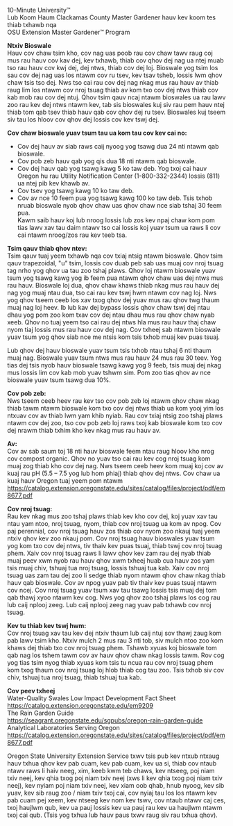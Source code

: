 10-Minute University™  
Lub Koom Haum Clackamas County Master Gardener hauv kev koom tes thiab txhawb nqa  
OSU Extension Master Gardener™ Program  

**Ntxiv Bioswale**  
Hauv cov chaw tsim kho, cov nag uas poob rau cov chaw tawv raug coj mus rau hauv cov kav dej, kev txhawb, thiab cov qhov dej nag ua ntej muab tso rau hauv cov kwj dej, dej ntws, thiab cov dej loj. Bioswale yog tsim los sau cov dej nag uas los ntawm cov ru tsev, kev tsav tsheb, lossis lwm qhov chaw tsis tso dej. Nws tso cai rau cov dej nag nkag mus rau hauv av thiab raug lim los ntawm cov nroj tsuag thiab av kom txo cov dej ntws thiab cov kab mob rau cov dej ntuj. Qhov tsim qauv ncaj ntawm bioswales ua rau lawv zoo rau kev dej ntws ntawm kev, tab sis bioswales kuj siv rau pem hauv ntej thiab tom qab tsev thiab hauv qab cov qhov dej ru tsev. Bioswales kuj tseem siv tau los hloov cov qhov dej lossis cov kev tswj dej.  

**Cov chaw bioswale yuav tsum tau ua kom tau cov kev cai no:**  
- Cov dej hauv av siab raws caij nyoog yog tsawg dua 24 nti ntawm qab bioswale.  
- Cov pob zeb hauv qab yog qis dua 18 nti ntawm qab bioswale.  
- Cov dej hauv qab yog tsawg kawg 5 ko taw deb. Yog txoj cai hauv Oregon hu rau Utility Notification Center (1-800-332-2344) lossis (811) ua ntej pib kev khawb av.  
- Cov tsev yog tsawg kawg 10 ko taw deb.  
- Cov av nce 10 feem pua yog tsawg kawg 100 ko taw deb. Tsis txhob nruab bioswale nyob qhov chaw uas qhov chaw nce siab tshaj 30 feem pua.  
Kawm saib hauv koj lub nroog lossis lub zos kev npaj chaw kom pom tias lawv xav tau daim ntawv tso cai lossis koj yuav tsum ua raws li cov cai ntawm nroog/zos rau kev teeb tsa.  

**Tsim qauv thiab qhov ntev:**  
Tsim qauv tuaj yeem txhawb nqa cov txiaj ntsig ntawm bioswale. Qhov tsim qauv trapezoidal, "u" tsim, lossis cov duab peb sab uas muaj cov nroj tsuag tag nrho yog qhov ua tau zoo tshaj plaws. Qhov loj ntawm bioswale yuav tsum yog tsawg kawg yog ib feem pua ntawm qhov chaw uas dej ntws mus rau hauv. Bioswale loj dua, qhov chaw khaws thiab nkag mus rau hauv dej nag yog muaj ntau dua, tso cai rau kev tswj hwm ntawm cov nag loj. Nws yog qhov tseem ceeb los xav txog qhov dej yuav mus rau qhov twg thaum muaj nag loj heev. Ib lub kav dej bypass lossis qhov chaw tswj dej ntau dhau yog pom zoo kom txav cov dej ntau dhau mus rau qhov chaw nyab xeeb. Qhov no tuaj yeem tso cai rau dej ntws hla mus rau hauv thaj chaw nyom tiaj lossis mus rau hauv cov dej nag. Cov txheej sab ntawm bioswale yuav tsum yog qhov siab nce me ntsis kom tsis txhob muaj kev puas tsuaj.  

Lub qhov dej hauv bioswale yuav tsum tsis txhob ntau tshaj 6 nti thaum muaj nag. Bioswale yuav tsum ntws mus rau hauv 24 mus rau 30 teev. Yog tias dej tsis nyob hauv bioswale tsawg kawg yog 9 feeb, tsis muaj dej nkag mus lossis lim cov kab mob yuav tshwm sim. Pom zoo tias qhov av nce bioswale yuav tsum tsawg dua 10%.  

**Cov pob zeb:**  
Nws tseem ceeb heev rau kev tso cov pob zeb loj ntawm qhov chaw nkag thiab tawm ntawm bioswale kom txo cov dej ntws thiab ua kom yooj yim los ntxuav cov av thiab lwm yam khib nyiab. Rau cov txiaj ntsig zoo tshaj plaws ntawm cov dej zoo, tso cov pob zeb loj raws txoj kab bioswale kom txo cov dej nrawm thiab txhim kho kev nkag mus rau hauv av.  

**Av:**  
Cov av sab saum toj 18 nti hauv bioswale feem ntau raug hloov kho nrog cov compost organic. Qhov no yuav tso cai rau kev cog nroj tsuag kom muaj zog thiab kho cov dej nag. Nws tseem ceeb heev kom muaj koj cov av kuaj rau pH (5.5 – 7.5 yog lub hom phiaj) thiab qhov dej ntws. Cov chaw ua kuaj hauv Oregon tuaj yeem pom ntawm https://catalog.extension.oregonstate.edu/sites/catalog/files/project/pdf/em8677.pdf  

**Cov nroj tsuag:**  
Rau kev nkag mus zoo tshaj plaws thiab kev kho cov dej, koj yuav xav tau ntau yam ntoo, nroj tsuag, nyom, thiab cov nroj tsuag ua kom av npog. Cov paj perennial, cov nroj tsuag hauv zos thiab cov nyom zoo nkauj tuaj yeem ntxiv qhov kev zoo nkauj pom. Cov nroj tsuag hauv bioswales yuav tsum yog kom txo cov dej ntws, tiv thaiv kev puas tsuaj, thiab tswj cov nroj tsuag phem. Xaiv cov nroj tsuag raws li lawv qhov kev zam rau dej nyab thiab muaj peev xwm nyob rau hauv qhov xwm txheej huab cua hauv zos yam tsis muaj chiv, tshuaj tua nroj tsuag, lossis tshuaj tua kab. Xaiv cov nroj tsuag uas zam tau dej zoo li sedge thiab nyom ntawm qhov chaw nkag thiab hauv qab bioswale. Cov av npog yuav pab tiv thaiv kev puas tsuaj ntawm cov ncej. Cov nroj tsuag yuav tsum xav tau tsawg lossis tsis muaj dej tom qab thawj xyoo ntawm kev cog. Nws yog qhov zoo tshaj plaws los cog rau lub caij nplooj zeeg. Lub caij nplooj zeeg nag yuav pab txhawb cov nroj tsuag.  

**Kev tu thiab kev tswj hwm:**  
Cov nroj tsuag xav tau kev dej ntxiv thaum lub caij ntuj sov thawj zaug kom pab lawv tsim kho. Ntxiv mulch 2 mus rau 3 nti tob, siv mulch ntoo zoo kom khaws dej thiab txo cov nroj tsuag phem. Tshawb xyuas koj bioswale tom qab nag los tshem tawm cov av hauv qhov chaw nkag lossis tawm. Rov cog yog tias tsim nyog thiab xyuas kom tsis tu ncua rau cov nroj tsuag phem kom txog thaum cov nroj tsuag loj hlob thiab cog tau zoo. Tsis txhob siv cov chiv, tshuaj tua nroj tsuag, thiab tshuaj tua kab.  

**Cov peev txheej**  
Water-Quality Swales Low Impact Development Fact Sheet  
https://catalog.extension.oregonstate.edu/em9209  
The Rain Garden Guide  
https://seagrant.oregonstate.edu/sgpubs/oregon-rain-garden-guide  
Analytical Laboratories Serving Oregon  
https://catalog.extension.oregonstate.edu/sites/catalog/files/project/pdf/em8677.pdf  

Oregon State University Extension Service txwv tsis pub kev ntxub ntxaug hauv txhua qhov kev pab cuam, kev pab cuam, kev ua si, thiab cov ntaub ntawv raws li haiv neeg, xim, keeb kwm teb chaws, kev ntseeg, poj niam txiv neej, kev qhia txog poj niam txiv neej (xws li kev qhia txog poj niam txiv neej), kev nyiam poj niam txiv neej, kev xiam oob qhab, hnub nyoog, kev sib yuav, kev sib raug zoo / niam txiv txoj cai, cov nyiaj tau los los ntawm kev pab cuam pej xeem, kev ntseeg kev nom kev tswv, cov ntaub ntawv caj ces, txoj haujlwm qub, kev ua pauj lossis kev ua pauj rau kev ua haujlwm ntawm txoj cai qub. (Tsis yog txhua lub hauv paus txwv raug siv rau txhua qhov).  